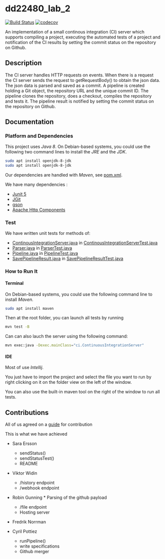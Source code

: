 # dd22480_lab_2

[![Build Status](https://travis-ci.org/Cpptz/dd22480_lab_2.svg?branch=master)](https://travis-ci.org/Cpptz/dd22480_lab_2)
[![codecov](https://codecov.io/gh/Cpptz/dd22480_lab_2/branch/master/graph/badge.svg)](https://codecov.io/gh/Cpptz/dd22480_lab_2)



An implementation of a small continous integration (CI) server which supports compiling a project, executing the automated tests of a project and notification of the CI results by setting the commit status on the repository on Github.


## Description
The CI server handles HTTP requests on events. When there is a request the CI server sends the request to getRequestBody() to obtain the json data. The json data is parsed and saved as a commit. A pipeline is created holding a Git object, the repository URL and the unique commit ID. The pipeline clones the repository, does a checkout, compiles the repository and tests it. The pipeline result is notified by setting the commit status on the repository on Github.


## Documentation
### Platform and Dependencies
This project uses *Java 8*.
On Debian-based systems, you could use the following two command lines to install the *JRE* and the *JDK*.
```bash
sudo apt install openjdk-8-jdk
sudo apt install openjdk-8-jdk
```
Our dependencies are handled with *Maven*, see [pom.xml](pom.xml). 


We have many dependencies : 
* [Junit 5](https://junit.org/junit5/) 
* [JGit](https://www.eclipse.org/jgit/)
* [gson](https://github.com/google/gson)
* [Apache Http Components](https://hc.apache.org/)

### Test
We have written unit tests for methods of:
* [ContinousIntegrationServer.java](./src/main/java/ci/ContinuousIntegrationServer.java) in [ContinousIntegrationServerTest.java](./src/test/java/ci/ContinuousIntegrationServerTest.java)
* [Parser.java](./src/main/java/ci/Parser.java) in [ParserTest.java](./src/test/java/ci/ParserTest.java)
* [Pipeline.java](./src/main/java/ci/Pipeline.java) in [PipelineTest.java](./src/test/java/ci/PipelineTest.java)
* [SavePipelineResult.java](./src/main/java/ci/SavePipelineResult.java) in [SavePipelineResultTest.java](./src/main/java/ci/SavePipelineResultTest.java)

### How to Run It
#### Terminal
On Debian-based systems, you could use the following  command line to install *Maven*.
```bash
sudo apt install maven
```
Then at the root folder, you can launch all tests by running
```bash
mvn test -B
```
Can can also lauch the server using the following command:
```bash
mvn exec:java -Dexec.mainClass="ci.ContinuousIntegrationServer"
```

#### IDE
Most of use *Intellij*.  

You just have to import the project and select the file you want to run by right clicking 
on it on the folder view on the left of the window.

You can also use the built-in maven tool on the right of the window to run all tests.

## Contributions

All of us agreed on a [guide](CONTRIBUTING.md) for contribution

This is what we have achieved 

* Sara Ersson
	* sendStatus()
	* sendStatusTest()
	* README
	
* Viktor Widin
	* /history endpoint
	* /webhook endpoint

* Robin Gunning
    	* Parsing of the github payload
	* /file endpoint
	* Hosting server
    
* Fredrik Norrman

* Cyril Pottiez
	* runPipeline()
	* write specifications
	* Github merger


